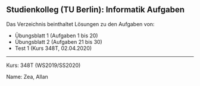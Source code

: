 ## Studienkolleg (TU Berlin): Informatik Aufgaben
Das Verzeichnis beinthaltet Lösungen zu den Aufgaben von:
- Übungsblatt 1 (Aufgaben 1 bis 20)
- Übungsblatt 2 (Aufgaben 21 bis 30)
- Test 1 (Kurs 348T, 02.04.2020)

---

Kurs: 348T (WS2019/SS2020)

Name: Zea, Allan
